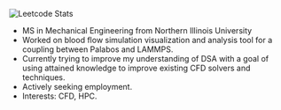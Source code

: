
![Leetcode Stats](https://leetcard.jacoblin.cool/tishn?theme=nord)

- MS in Mechanical Engineering from Northern Illinois University
- Worked on blood flow simulation visualization and analysis tool for a coupling between Palabos and LAMMPS.
- Currently trying to improve my understanding of DSA with a goal of using attained knowledge to improve existing CFD solvers and techniques.
- Actively seeking employment.
- Interests:
  CFD, HPC.
